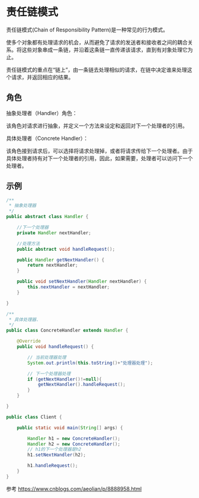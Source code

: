 # 责任链模式

责任链模式(Chain of Responsibility Pattern)是一种常见的行为模式。

使多个对象都有处理请求的机会，从而避免了请求的发送者和接收者之间的耦合关系。将这些对象串成一条链，并沿着这条链一直传递该请求，直到有对象处理它为止。

责任链模式的重点在“链上”，由一条链去处理相似的请求，在链中决定谁来处理这个请求，并返回相应的结果。



## 角色

抽象处理者（Handler）角色：

该角色对请求进行抽象，并定义一个方法来设定和返回对下一个处理者的引用。



具体处理者（Concrete Handler）：

该角色接到请求后，可以选择将请求处理掉，或者将请求传给下一个处理者。由于具体处理者持有对下一个处理者的引用，因此，如果需要，处理者可以访问下一个处理者。



## 示例

```java
/**
 * 抽象处理器
 */
public abstract class Handler {

    //下一个处理器
    private Handler nextHandler;

    //处理方法
    public abstract void handleRequest();

    public Handler getNextHandler() {
        return nextHandler;
    }

    public void setNextHandler(Handler nextHandler) {
        this.nextHandler = nextHandler;
    }

}
```



```java
/**
 * 具体处理器.
 */
public class ConcreteHandler extends Handler {

    @Override
    public void handleRequest() {

        // 当前处理器处理
        System.out.println(this.toString()+"处理器处理");

        // 下一个处理器处理
        if (getNextHandler()!=null){
            getNextHandler().handleRequest();
        }
    }

}
```



```java
public class Client {

    public static void main(String[] args) {

        Handler h1 = new ConcreteHandler();
        Handler h2 = new ConcreteHandler();
        // h1的下一个处理器是h2
        h1.setNextHandler(h2);

        h1.handleRequest();
    }
}
```

































参考 https://www.cnblogs.com/aeolian/p/8888958.html
